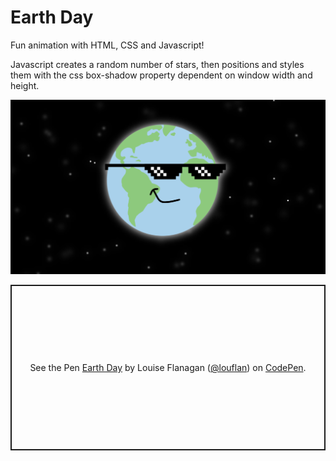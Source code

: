 # Earth Day

Fun animation with HTML, CSS and Javascript!

Javascript creates a random number of stars, then positions and styles them with the css box-shadow property dependent on window width and height.

![Screenshot](./screenshot.png)

<p class="codepen" data-height="265" data-theme-id="dark" data-default-tab="js,result" data-user="louflan" data-slug-hash="abvBGZY" style="height: 265px; box-sizing: border-box; display: flex; align-items: center; justify-content: center; border: 2px solid; margin: 1em 0; padding: 1em;" data-pen-title="Earth Day">
  <span>See the Pen <a href="https://codepen.io/louflan/pen/abvBGZY">
  Earth Day</a> by Louise Flanagan (<a href="https://codepen.io/louflan">@louflan</a>)
  on <a href="https://codepen.io">CodePen</a>.</span>
</p>
<script async src="https://static.codepen.io/assets/embed/ei.js"></script>
